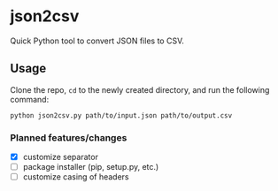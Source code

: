 # json2csv
Quick Python tool to convert JSON files to CSV.

## Usage
Clone the repo, `cd` to the newly created directory, and run the following command:
```
python json2csv.py path/to/input.json path/to/output.csv
```
### Planned features/changes
- [x] customize separator
- [ ] package installer (pip, setup.py, etc.)
- [ ] customize casing of headers
